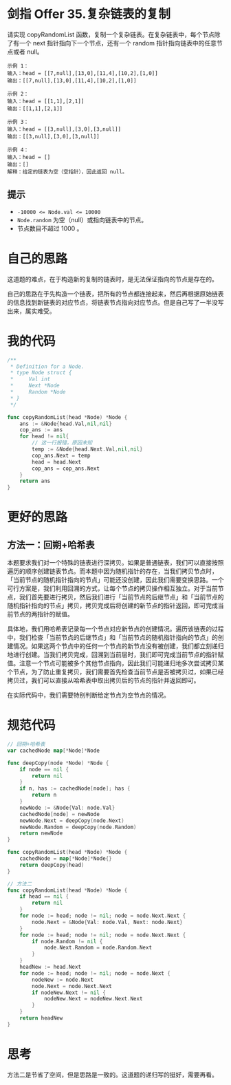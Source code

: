 # 剑指 Offer 35.复杂链表的复制

请实现 copyRandomList 函数，复制一个复杂链表。在复杂链表中，每个节点除了有一个 next 指针指向下一个节点，还有一个 random 指针指向链表中的任意节点或者 null。

```
示例 1：
输入：head = [[7,null],[13,0],[11,4],[10,2],[1,0]]
输出：[[7,null],[13,0],[11,4],[10,2],[1,0]]

示例 2：
输入：head = [[1,1],[2,1]]
输出：[[1,1],[2,1]]

示例 3：
输入：head = [[3,null],[3,0],[3,null]]
输出：[[3,null],[3,0],[3,null]]

示例 4：
输入：head = []
输出：[]
解释：给定的链表为空（空指针），因此返回 null。
```

## 提示

- `-10000 <= Node.val <= 10000`
- `Node.random` 为空（null）或指向链表中的节点。
- 节点数目不超过 1000 。

# 自己的思路

这道题的难点，在于构造新的复制的链表时，是无法保证指向的节点是存在的。

自己的思路在于先构造一个链表，把所有的节点都连接起来，然后再根据原始链表的信息找到新链表的对应节点，将链表节点指向对应节点。但是自己写了一半没写出来，属实难受。

# 我的代码

```go
/**
 * Definition for a Node.
 * type Node struct {
 *     Val int
 *     Next *Node
 *     Random *Node
 * }
 */

func copyRandomList(head *Node) *Node {
    ans := &Node{head.Val,nil,nil}
    cop_ans := ans
    for head != nil{
        // 这一行报错，原因未知
        temp := &Node{head.Next.Val,nil,nil}
        cop_ans.Next = temp
        head = head.Next
        cop_ans = cop_ans.Next
    }
    return ans
}
```

# 更好的思路

## 方法一：回朔+哈希表

本题要求我们对一个特殊的链表进行深拷贝。如果是普通链表，我们可以直接按照遍历的顺序创建链表节点。而本题中因为随机指针的存在，当我们拷贝节点时，「当前节点的随机指针指向的节点」可能还没创建，因此我们需要变换思路。一个可行方案是，我们利用回溯的方式，让每个节点的拷贝操作相互独立。对于当前节点，我们首先要进行拷贝，然后我们进行「当前节点的后继节点」和「当前节点的随机指针指向的节点」拷贝，拷贝完成后将创建的新节点的指针返回，即可完成当前节点的两指针的赋值。

具体地，我们用哈希表记录每一个节点对应新节点的创建情况。遍历该链表的过程中，我们检查「当前节点的后继节点」和「当前节点的随机指针指向的节点」的创建情况。如果这两个节点中的任何一个节点的新节点没有被创建，我们都立刻递归地进行创建。当我们拷贝完成，回溯到当前层时，我们即可完成当前节点的指针赋值。注意一个节点可能被多个其他节点指向，因此我们可能递归地多次尝试拷贝某个节点，为了防止重复拷贝，我们需要首先检查当前节点是否被拷贝过，如果已经拷贝过，我们可以直接从哈希表中取出拷贝后的节点的指针并返回即可。

在实际代码中，我们需要特别判断给定节点为空节点的情况。

# 规范代码

```go
// 回朔+哈希表
var cachedNode map[*Node]*Node

func deepCopy(node *Node) *Node {
    if node == nil {
        return nil
    }
    if n, has := cachedNode[node]; has {
        return n
    }
    newNode := &Node{Val: node.Val}
    cachedNode[node] = newNode
    newNode.Next = deepCopy(node.Next)
    newNode.Random = deepCopy(node.Random)
    return newNode
}

func copyRandomList(head *Node) *Node {
    cachedNode = map[*Node]*Node{}
    return deepCopy(head)
}

// 方法二
func copyRandomList(head *Node) *Node {
    if head == nil {
        return nil
    }
    for node := head; node != nil; node = node.Next.Next {
        node.Next = &Node{Val: node.Val, Next: node.Next}
    }
    for node := head; node != nil; node = node.Next.Next {
        if node.Random != nil {
            node.Next.Random = node.Random.Next
        }
    }
    headNew := head.Next
    for node := head; node != nil; node = node.Next {
        nodeNew := node.Next
        node.Next = node.Next.Next
        if nodeNew.Next != nil {
            nodeNew.Next = nodeNew.Next.Next
        }
    }
    return headNew
}
```

# 思考

方法二是节省了空间，但是思路是一致的。这道题的递归写的挺好，需要再看。
